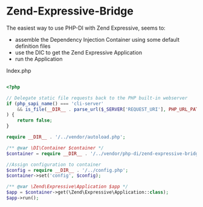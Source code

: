 # Zend-Expressive-Bridge

The easiest way to use PHP-DI with Zend Expressive, seems to:
 
 - assemble the Dependency Injection Container using some default definition files
 - use the DIC to get the Zend Expressive Application
 - run the Application

Index.php

```php

<?php

// Delegate static file requests back to the PHP built-in webserver
if (php_sapi_name() === 'cli-server'
    && is_file(__DIR__ . parse_url($_SERVER['REQUEST_URI'], PHP_URL_PATH))
) {
    return false;
}

require __DIR__ . '/../vendor/autoload.php';

/** @var \DI\Container $container */
$container = require __DIR__ . '/../vendor/php-di/zend-expressive-bridge/config/container.php';

//Assign configuration to container
$config = require __DIR__ . '/../config.php';
$container->set('config', $config);

/** @var \Zend\Expressive\Application $app */
$app = $container->get(\Zend\Expressive\Application::class);
$app->run();

```
